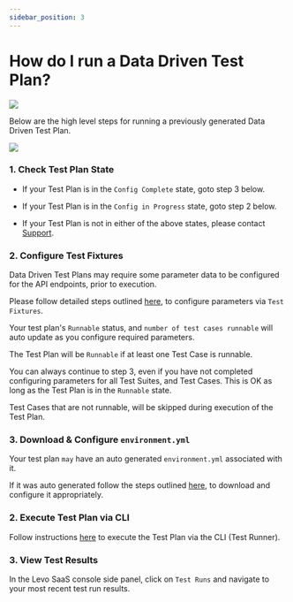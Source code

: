 ```yaml
---
sidebar_position: 3
---
```


# How do I run a Data Driven Test Plan?
![](../../../../assets/data-driven-test-plan.svg)

Below are the high level steps for running a previously generated Data Driven Test Plan.

![](../../../../assets/task-run-data-driven-test-plan.svg)

### 1. Check Test Plan State

- If your Test Plan is in the `Config Complete` state, goto step 3 below.

- If your Test Plan is in the `Config in Progress` state, goto step 2 below.

- If your Test Plan is not in either of the above states, please contact [Support](mailto:support@levo.ai).

### 2. Configure Test Fixtures

Data Driven Test Plans may require some parameter data to be configured for the API endpoints, prior to execution.

Please follow detailed steps outlined [here](/guides/security-testing/test-your-app/test-app-security/data-driven/configure-plan-fixtures.md), to configure parameters via `Test Fixtures`.

Your test plan's `Runnable` status, and `number of test cases runnable` will auto update as you configure required parameters.

The Test Plan will be `Runnable` if at least one Test Case is runnable.

You can always continue to step 3, even if you have not completed configuring parameters for all Test Suites, and Test Cases. This is OK as long as the Test Plan is in the `Runnable` state.

Test Cases that are not runnable, will be skipped during execution of the Test Plan.

### 3. Download & Configure `environment.yml`
    
Your test plan `may` have an auto generated `environment.yml` associated with it.
    
If it was auto generated follow the steps outlined [here](/guides/security-testing/test-your-app/test-app-security/data-driven/configure-env-yml.md), to download and configure it appropriately.

### 2. Execute Test Plan via CLI

Follow instructions [here](/guides/security-testing/test-your-app/test-app-security/data-driven/execute-test-plan.md) to execute the Test Plan via the CLI (Test Runner).

### 3. View Test Results

In the Levo SaaS console side panel, click on `Test Runs` and navigate to your most recent test run results.